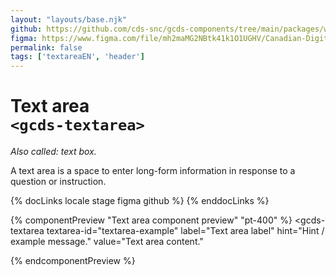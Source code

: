 ```yaml
---
layout: "layouts/base.njk"
github: https://github.com/cds-snc/gcds-components/tree/main/packages/web/src/components/gcds-textarea
figma: https://www.figma.com/file/mh2maMG2NBtk41k1O1UGHV/Canadian-Digital-Service%E2%80%A8---GC-Design-System?node-id=856%3A2774&t=CNFu5vZBMMrGho6u-0
permalink: false
tags: ['textareaEN', 'header']
---
```


# Text area <br>`<gcds-textarea>`

_Also called: text box._

A text area is a space to enter long-form information in response to a question or instruction.

{% docLinks locale stage figma github %}
{% enddocLinks %}

{% componentPreview "Text area component preview" "pt-400" %}
<gcds-textarea
  textarea-id="textarea-example"
  label="Text area label"
  hint="Hint / example message."
  value="Text area content."
>
</gcds-textarea>
{% endcomponentPreview %}
